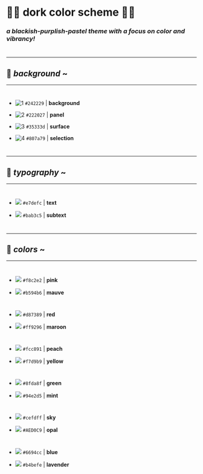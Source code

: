# :saxophone::bug: **dork color scheme** :saxophone::bug:

 ### *a blackish-purplish-pastel theme with a focus on color and vibrancy!*
#

#
---
## :octopus: _background_ ~
---
#

* ![1](https://dummyimage.com/20/242229/000000?text=+) `#242229` | **background**

* ![2](https://dummyimage.com/20/222027/000000?text=+) `#222027` | **panel**

* ![3](https://dummyimage.com/20/35333d/000000?text=+) `#35333d` | **surface**

* ![4](https://dummyimage.com/20/807a79/000000?text=+) `#807a79` | **selection**

# 
---
## :bread: _typography_ ~
---
#

* ![](https://dummyimage.com/20/E7DEFC/000000?text=+) `#e7defc` | **text**

* ![](https://dummyimage.com/20/bab3c5/000000?text=+) `#bab3c5` | **subtext**

#
---
## :cherry_blossom: _colors_ ~
---
#

* ![](https://dummyimage.com/20/f8c2e2/000000?text=+) `#f8c2e2` | **pink**

* ![](https://dummyimage.com/20/B594B6/000000?text=+) `#b594b6` | **mauve**

#

* ![](https://dummyimage.com/20/d87389/000000?text=+) `#d87389` | **red**

* ![](https://dummyimage.com/20/ff9296/000000?text=+) `#ff9296` | **maroon**
#

* ![](https://dummyimage.com/20/fcc891/000000?text=+) `#fcc891` | **peach**

* ![](https://dummyimage.com/20/f7d9b9/000000?text=+) `#f7d9b9` | **yellow**

#

* ![](https://dummyimage.com/20/8fda8f/000000?text=+) `#8fda8f` | **green**

* ![](https://dummyimage.com/20/94e2d5/000000?text=+) `#94e2d5` | **mint**

#

* ![](https://dummyimage.com/20/CEFDFF/000000?text=+) `#cefdff` | **sky**

* ![](https://dummyimage.com/20/AED0C9/000000?text=+) `#AED0C9` | **opal**

#

* ![](https://dummyimage.com/20/6694CC/000000?text=+) `#6694cc` | **blue**

* ![](https://dummyimage.com/20/b4befe/000000?text=+) `#b4befe` | **lavender**
